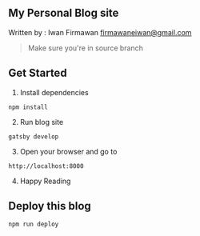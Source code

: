 ## My Personal Blog site

Written by : Iwan Firmawan <firmawaneiwan@gmail.com>

> Make sure you're in source branch
## Get Started
1. Install dependencies
```
npm install
```
2. Run blog site
```
gatsby develop 
```

3. Open your browser and go to
```
http://localhost:8000
```
4. Happy Reading

## Deploy this blog

```
npm run deploy
```